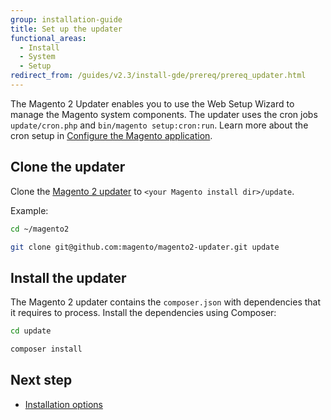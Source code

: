 ```yaml
---
group: installation-guide
title: Set up the updater
functional_areas:
  - Install
  - System
  - Setup
redirect_from: /guides/v2.3/install-gde/prereq/prereq_updater.html
---
```


The Magento 2 Updater enables you to use the Web Setup Wizard to manage the Magento system components.
The updater uses the cron jobs `update/cron.php` and `bin/magento setup:cron:run`.
Learn more about the cron setup in [Configure the Magento application].

## Clone the updater

Clone the [Magento 2 updater] to `<your Magento install dir>/update`.

Example:

```bash
cd ~/magento2
```

```bash
git clone git@github.com:magento/magento2-updater.git update
```

## Install the updater

The Magento 2 updater contains the `composer.json` with dependencies that it requires to process.
Install the dependencies using Composer:

```bash
cd update
```

```bash
composer install
```

## Next step

* [Installation options]

<!-- Link definitions -->

[magento 2 updater]: https://github.com/magento/magento2-updater

[configure the magento application]: {{page.baseurl}}/install/post-install/configuration.html

[installation options]: {{page.baseurl}}/install/methods.html

